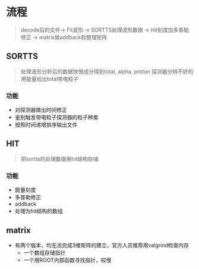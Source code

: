 # 流程
> decode后的文件-> Fit波形 -> SORTTS处理波形数据 -> Hit刻度加多普勒修正 -> matrix做addback和整理矩阵 
## SORTTS
> 处理波形分析后的数据快慢成分得到total, alpha, proton
> 探测器分辨不好的用能量给出total带电粒子
### 功能
- 对探测器做出时间修正
- 鉴别触发带电粒子探测器的粒子种类
- 按照时间递增排序输出文件
## HIT
> 把sortts的处理数据用hit结构存储
### 功能
- 能量刻度
- 多普勒修正
- addback
- 处理为hit结构的数组
## matrix
- 有两个版本，均无法完成3维矩阵的建立，官方人员推荐用valgrind检查内存
    - 一个数组存储指针
    - 一个用ROOT内部函数寻找指针，较慢

